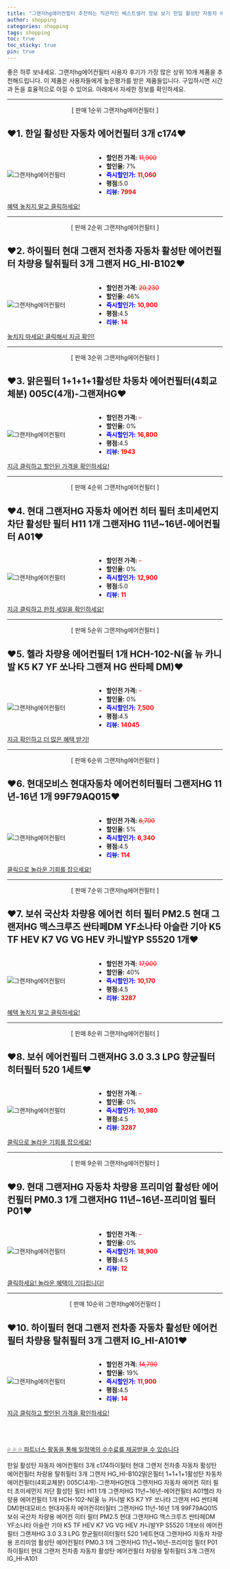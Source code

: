 ```yaml
---
title: "그랜저hg에어컨필터 추천하는 직관적인 베스트셀러 정보 보기 한일 활성탄 자동차 에어컨필터 3개"
author: shopping
categories: shopping
tags: shopping
toc: true
toc_sticky: true
pin: true
---
```

좋은 하루 보내세요.  그랜저hg에어컨필터 사용자 후기가 가장 많은 상위 10개 제품을 추천해드립니다. 이 제품은 사용자들에게 높은평가를 받은 제품들입니다. 구입하시면 시간과 돈을 효율적으로 아낄 수 있어요. 아래에서 자세한 정보를 확인하세요.

---
<p class="toplist" style="margin: 0 auto; display: block; width: fit-content;">[ 판매 1순위 그랜저hg에어컨필터 ]</p>

<h2><strong>❤️1. 한일 활성탄 자동차 에어컨필터 3개 c174❤️</strong></h2>

<div style="display: flex; align-items: center;">
    <div style="flex: 0.4;">
        <img src="https://thumbnail8.coupangcdn.com/thumbnails/remote/230x230ex/image/rs_quotation_api/luu2vrpz/09d507e9278e4bcfbb2062746690a3e7.jpg" alt="그랜저hg에어컨필터" style="max-width: 100%;">
    </div>
    <div style="flex: 0.6; margin-left: 10px;">
        <ul>
            <li><strong>할인전 가격:</strong> <del style="color: red;">11,900</del></li>
            <li><strong>할인율:</strong> 7%</li>
            <li><span style='color:blue'><strong>즉시할인가:</strong></span> <span style='color:red'><strong>11,060</strong></span></li>
            <li><strong>평점:</strong>5.0</li>
            <li><span style='color:blue'><strong>리뷰:</strong></span> <span style='color:red'><strong>7994</strong></span></li>
        </ul>
    </div>
</div>
<div class="center">
    <a href="https://selin100587001.github.io?lptag=AF9450613&subid=githubio&pageKey=6954028023&traceid=V0-153&itemId=16906212703&vendorItemId=84084319310" class="myButton">
        혜택 놓치지 말고 클릭하세요!
    </a>
</div>


---
<p class="toplist" style="margin: 0 auto; display: block; width: fit-content;">[ 판매 2순위 그랜저hg에어컨필터 ]</p>

<h2><strong>❤️2. 하이필터 현대 그랜저 전차종 자동차 활성탄 에어컨필터 차량용 탈취필터 3개 그랜저 HG_HI-B102❤️</strong></h2>

<div style="display: flex; align-items: center;">
    <div style="flex: 0.4;">
        <img src="https://thumbnail7.coupangcdn.com/thumbnails/remote/230x230ex/image/vendor_inventory/6e1f/1471466af6afb73237196fb619f2a89f51001bdbef159992c903ee2cfd79.png" alt="그랜저hg에어컨필터" style="max-width: 100%;">
    </div>
    <div style="flex: 0.6; margin-left: 10px;">
        <ul>
            <li><strong>할인전 가격:</strong> <del style="color: red;">20,230</del></li>
            <li><strong>할인율:</strong> 46%</li>
            <li><span style='color:blue'><strong>즉시할인가:</strong></span> <span style='color:red'><strong>10,900</strong></span></li>
            <li><strong>평점:</strong>4.5</li>
            <li><span style='color:blue'><strong>리뷰:</strong></span> <span style='color:red'><strong>14</strong></span></li>
        </ul>
    </div>
</div>
<div class="center">
    <a href="https://selin100587001.github.io?lptag=AF9450613&subid=githubio&pageKey=7978749136&traceid=V0-153&itemId=22127264765&vendorItemId=89837093230" class="myButton">
        놓치지 마세요! 클릭해서 지금 확인!
    </a>
</div>


---
<p class="toplist" style="margin: 0 auto; display: block; width: fit-content;">[ 판매 3순위 그랜저hg에어컨필터 ]</p>

<h2><strong>❤️3. 맑은필터 1+1+1+1활성탄 차동차 에어컨필터(4회교체분) 005C(4개)-그랜져HG❤️</strong></h2>

<div style="display: flex; align-items: center;">
    <div style="flex: 0.4;">
        <img src="https://thumbnail6.coupangcdn.com/thumbnails/remote/230x230ex/image/vendor_inventory/8529/85efa43b5865fc4f2145606002ea9d24567630fd183bbc2cbfa18e71f917.jpg" alt="그랜저hg에어컨필터" style="max-width: 100%;">
    </div>
    <div style="flex: 0.6; margin-left: 10px;">
        <ul>
            <li><strong>할인전 가격:</strong> <del style="color: red;">-</del></li>
            <li><strong>할인율:</strong> 0%</li>
            <li><span style='color:blue'><strong>즉시할인가:</strong></span> <span style='color:red'><strong>16,800</strong></span></li>
            <li><strong>평점:</strong>4.5</li>
            <li><span style='color:blue'><strong>리뷰:</strong></span> <span style='color:red'><strong>1943</strong></span></li>
        </ul>
    </div>
</div>
<div class="center">
    <a href="https://selin100587001.github.io?lptag=AF9450613&subid=githubio&pageKey=5575478723&traceid=V0-153&itemId=8894336471&vendorItemId=76180965496" class="myButton">
        지금 클릭하고 할인된 가격을 확인하세요!
    </a>
</div>


---
<p class="toplist" style="margin: 0 auto; display: block; width: fit-content;">[ 판매 4순위 그랜저hg에어컨필터 ]</p>

<h2><strong>❤️4. 현대 그랜저HG 자동차 에어컨 히터 필터 초미세먼지 차단 활성탄 필터 H11 1개 그랜저HG 11년~16년-에어컨필터 A01❤️</strong></h2>

<div style="display: flex; align-items: center;">
    <div style="flex: 0.4;">
        <img src="https://thumbnail7.coupangcdn.com/thumbnails/remote/230x230ex/image/vendor_inventory/9dd8/fc41e09ecdf0734d6108da6568beefba3012d5146f1997d009f153590b3d.jpg" alt="그랜저hg에어컨필터" style="max-width: 100%;">
    </div>
    <div style="flex: 0.6; margin-left: 10px;">
        <ul>
            <li><strong>할인전 가격:</strong> <del style="color: red;">-</del></li>
            <li><strong>할인율:</strong> 0%</li>
            <li><span style='color:blue'><strong>즉시할인가:</strong></span> <span style='color:red'><strong>12,900</strong></span></li>
            <li><strong>평점:</strong>5.0</li>
            <li><span style='color:blue'><strong>리뷰:</strong></span> <span style='color:red'><strong>11</strong></span></li>
        </ul>
    </div>
</div>
<div class="center">
    <a href="https://selin100587001.github.io?lptag=AF9450613&subid=githubio&pageKey=7842545711&traceid=V0-153&itemId=21353279760&vendorItemId=88410898459" class="myButton">
        지금 클릭하고 한정 세일을 확인하세요!
    </a>
</div>


---
<p class="toplist" style="margin: 0 auto; display: block; width: fit-content;">[ 판매 5순위 그랜저hg에어컨필터 ]</p>

<h2><strong>❤️5. 헬라 차량용 에어컨필터 1개 HCH-102-N(올 뉴 카니발 K5 K7 YF 쏘나타 그랜져 HG 싼타페 DM)❤️</strong></h2>

<div style="display: flex; align-items: center;">
    <div style="flex: 0.4;">
        <img src="https://thumbnail7.coupangcdn.com/thumbnails/remote/230x230ex/image/product/image/vendoritem/2018/11/20/3576980872/547687ad-da92-44c3-a709-029e55ffaaa6.jpg" alt="그랜저hg에어컨필터" style="max-width: 100%;">
    </div>
    <div style="flex: 0.6; margin-left: 10px;">
        <ul>
            <li><strong>할인전 가격:</strong> <del style="color: red;">-</del></li>
            <li><strong>할인율:</strong> 0%</li>
            <li><span style='color:blue'><strong>즉시할인가:</strong></span> <span style='color:red'><strong>7,500</strong></span></li>
            <li><strong>평점:</strong>4.5</li>
            <li><span style='color:blue'><strong>리뷰:</strong></span> <span style='color:red'><strong>14045</strong></span></li>
        </ul>
    </div>
</div>
<div class="center">
    <a href="https://selin100587001.github.io?lptag=AF9450613&subid=githubio&pageKey=5503271312&traceid=V0-153&itemId=235432764&vendorItemId=3576980872" class="myButton">
        지금 확인하고 더 많은 혜택 받기!
    </a>
</div>


---
<p class="toplist" style="margin: 0 auto; display: block; width: fit-content;">[ 판매 6순위 그랜저hg에어컨필터 ]</p>

<h2><strong>❤️6. 현대모비스 현대자동차 에어컨히터필터 그랜저HG 11년-16년 1개 99F79AQ015❤️</strong></h2>

<div style="display: flex; align-items: center;">
    <div style="flex: 0.4;">
        <img src="https://thumbnail7.coupangcdn.com/thumbnails/remote/230x230ex/image/vendor_inventory/1b78/215fc7992d270f3b71870016501179826eaacfe75cb4f2bad50cda37c065.jpg" alt="그랜저hg에어컨필터" style="max-width: 100%;">
    </div>
    <div style="flex: 0.6; margin-left: 10px;">
        <ul>
            <li><strong>할인전 가격:</strong> <del style="color: red;">6,700</del></li>
            <li><strong>할인율:</strong> 5%</li>
            <li><span style='color:blue'><strong>즉시할인가:</strong></span> <span style='color:red'><strong>6,340</strong></span></li>
            <li><strong>평점:</strong>4.5</li>
            <li><span style='color:blue'><strong>리뷰:</strong></span> <span style='color:red'><strong>114</strong></span></li>
        </ul>
    </div>
</div>
<div class="center">
    <a href="https://selin100587001.github.io?lptag=AF9450613&subid=githubio&pageKey=5056164727&traceid=V0-153&itemId=6823941535&vendorItemId=74116578519" class="myButton">
        클릭으로 놀라운 기회를 잡으세요!
    </a>
</div>


---
<p class="toplist" style="margin: 0 auto; display: block; width: fit-content;">[ 판매 7순위 그랜저hg에어컨필터 ]</p>

<h2><strong>❤️7. 보쉬 국산차 차량용 에어컨 히터 필터 PM2.5 현대 그랜저HG 맥스크루즈 싼타페DM YF소나타 아슬란 기아 K5 TF HEV K7 VG VG HEV 카니발YP S5520 1개❤️</strong></h2>

<div style="display: flex; align-items: center;">
    <div style="flex: 0.4;">
        <img src="https://thumbnail7.coupangcdn.com/thumbnails/remote/230x230ex/image/vendor_inventory/8923/302293a1c7b2411e8d908dbc6b06690c0695990dc61f244d25b45df9b952.jpg" alt="그랜저hg에어컨필터" style="max-width: 100%;">
    </div>
    <div style="flex: 0.6; margin-left: 10px;">
        <ul>
            <li><strong>할인전 가격:</strong> <del style="color: red;">17,000</del></li>
            <li><strong>할인율:</strong> 40%</li>
            <li><span style='color:blue'><strong>즉시할인가:</strong></span> <span style='color:red'><strong>10,170</strong></span></li>
            <li><strong>평점:</strong>4.5</li>
            <li><span style='color:blue'><strong>리뷰:</strong></span> <span style='color:red'><strong>3287</strong></span></li>
        </ul>
    </div>
</div>
<div class="center">
    <a href="https://selin100587001.github.io?lptag=AF9450613&subid=githubio&pageKey=4629994674&traceid=V0-153&itemId=19677849160&vendorItemId=90409985987" class="myButton">
        혜택 놓치지 말고 클릭하세요!
    </a>
</div>


---
<p class="toplist" style="margin: 0 auto; display: block; width: fit-content;">[ 판매 8순위 그랜저hg에어컨필터 ]</p>

<h2><strong>❤️8. 보쉬 에어컨필터 그랜져HG 3.0 3.3 LPG 향균필터히터필터 520 1세트❤️</strong></h2>

<div style="display: flex; align-items: center;">
    <div style="flex: 0.4;">
        <img src="https://thumbnail10.coupangcdn.com/thumbnails/remote/230x230ex/image/vendor_inventory/images/2017/06/07/11/8/0a76cb7c-ecee-48aa-ae0a-0c68463c9113.jpg" alt="그랜저hg에어컨필터" style="max-width: 100%;">
    </div>
    <div style="flex: 0.6; margin-left: 10px;">
        <ul>
            <li><strong>할인전 가격:</strong> <del style="color: red;">-</del></li>
            <li><strong>할인율:</strong> 0%</li>
            <li><span style='color:blue'><strong>즉시할인가:</strong></span> <span style='color:red'><strong>10,980</strong></span></li>
            <li><strong>평점:</strong>4.5</li>
            <li><span style='color:blue'><strong>리뷰:</strong></span> <span style='color:red'><strong>3287</strong></span></li>
        </ul>
    </div>
</div>
<div class="center">
    <a href="https://selin100587001.github.io?lptag=AF9450613&subid=githubio&pageKey=4629994674&traceid=V0-153&itemId=91710555&vendorItemId=3159776996" class="myButton">
        클릭으로 놀라운 기회를 잡으세요!
    </a>
</div>


---
<p class="toplist" style="margin: 0 auto; display: block; width: fit-content;">[ 판매 9순위 그랜저hg에어컨필터 ]</p>

<h2><strong>❤️9. 현대 그랜저HG 자동차 차량용 프리미엄 활성탄 에어컨필터 PM0.3 1개 그랜저HG  11년~16년-프리미엄 필터 P01❤️</strong></h2>

<div style="display: flex; align-items: center;">
    <div style="flex: 0.4;">
        <img src="https://thumbnail7.coupangcdn.com/thumbnails/remote/230x230ex/image/vendor_inventory/a1d9/7ae59078a9105746d27d17ecc9401bcf2b738f9786deac8bda8963480243.jpg" alt="그랜저hg에어컨필터" style="max-width: 100%;">
    </div>
    <div style="flex: 0.6; margin-left: 10px;">
        <ul>
            <li><strong>할인전 가격:</strong> <del style="color: red;">-</del></li>
            <li><strong>할인율:</strong> 0%</li>
            <li><span style='color:blue'><strong>즉시할인가:</strong></span> <span style='color:red'><strong>18,900</strong></span></li>
            <li><strong>평점:</strong>4.5</li>
            <li><span style='color:blue'><strong>리뷰:</strong></span> <span style='color:red'><strong>12</strong></span></li>
        </ul>
    </div>
</div>
<div class="center">
    <a href="https://selin100587001.github.io?lptag=AF9450613&subid=githubio&pageKey=7774346754&traceid=V0-153&itemId=20996925142&vendorItemId=88061064457" class="myButton">
        클릭하세요! 놀라운 혜택이 기다립니다!
    </a>
</div>


---
<p class="toplist" style="margin: 0 auto; display: block; width: fit-content;">[ 판매 10순위 그랜저hg에어컨필터 ]</p>

<h2><strong>❤️10. 하이필터 현대 그랜저 전차종 자동차 활성탄 에어컨필터 차량용 탈취필터 3개 그랜저 IG_HI-A101❤️</strong></h2>

<div style="display: flex; align-items: center;">
    <div style="flex: 0.4;">
        <img src="https://thumbnail6.coupangcdn.com/thumbnails/remote/230x230ex/image/vendor_inventory/9f6c/a7cbd9a3241bc9760e915994a66624ae12ac0abd6b6c0055c442680d0d0b.png" alt="그랜저hg에어컨필터" style="max-width: 100%;">
    </div>
    <div style="flex: 0.6; margin-left: 10px;">
        <ul>
            <li><strong>할인전 가격:</strong> <del style="color: red;">14,790</del></li>
            <li><strong>할인율:</strong> 19%</li>
            <li><span style='color:blue'><strong>즉시할인가:</strong></span> <span style='color:red'><strong>11,900</strong></span></li>
            <li><strong>평점:</strong>4.5</li>
            <li><span style='color:blue'><strong>리뷰:</strong></span> <span style='color:red'><strong>14</strong></span></li>
        </ul>
    </div>
</div>
<div class="center">
    <a href="https://selin100587001.github.io?lptag=AF9450613&subid=githubio&pageKey=7978749136&traceid=V0-153&itemId=22127264763&vendorItemId=89913930830" class="myButton">
        지금 클릭하고 할인된 가격을 확인하세요!
    </a>
</div>

<br><br><br>[💦 💦 💦 파트너스 활동을 통해 일정액의 수수료를 제공받을 수 있습니다](https://link.coupang.com/a/bcpT2c)<br><br>한일 활성탄 자동차 에어컨필터 3개 c174하이필터 현대 그랜저 전차종 자동차 활성탄 에어컨필터 차량용 탈취필터 3개 그랜저 HG_HI-B102맑은필터 1+1+1+1활성탄 차동차 에어컨필터(4회교체분) 005C(4개)-그랜져HG현대 그랜저HG 자동차 에어컨 히터 필터 초미세먼지 차단 활성탄 필터 H11 1개 그랜저HG 11년~16년-에어컨필터 A01헬라 차량용 에어컨필터 1개 HCH-102-N(올 뉴 카니발 K5 K7 YF 쏘나타 그랜져 HG 싼타페 DM)현대모비스 현대자동차 에어컨히터필터 그랜저HG 11년-16년 1개 99F79AQ015보쉬 국산차 차량용 에어컨 히터 필터 PM2.5 현대 그랜저HG 맥스크루즈 싼타페DM YF소나타 아슬란 기아 K5 TF HEV K7 VG VG HEV 카니발YP S5520 1개보쉬 에어컨필터 그랜져HG 3.0 3.3 LPG 향균필터히터필터 520 1세트현대 그랜저HG 자동차 차량용 프리미엄 활성탄 에어컨필터 PM0.3 1개 그랜저HG  11년~16년-프리미엄 필터 P01하이필터 현대 그랜저 전차종 자동차 활성탄 에어컨필터 차량용 탈취필터 3개 그랜저 IG_HI-A101